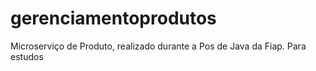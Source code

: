# gerenciamentoprodutos
Microserviço de Produto, realizado durante a Pos de Java da Fiap. Para estudos
